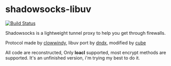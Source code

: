 shadowsocks-libuv
=================
[![Build Status](https://travis-ci.org/dndx/shadowsocks-libuv.png?branch=master)](https://travis-ci.org/dndx/shadowsocks-libuv)

Shadowsocks is a lightweight tunnel proxy to help you get through firewalls. 

Protocol made by [clowwindy](https://raw.github.com/clowwindy/), libuv port by [dndx](https://github.com/dndx), modified by [cube](https://github.com/cuber)

All code are reconstructed, Only **loacl** supported, most encrypt methods are supported.
It's an unfinished version, i'm trying my best to do it.
